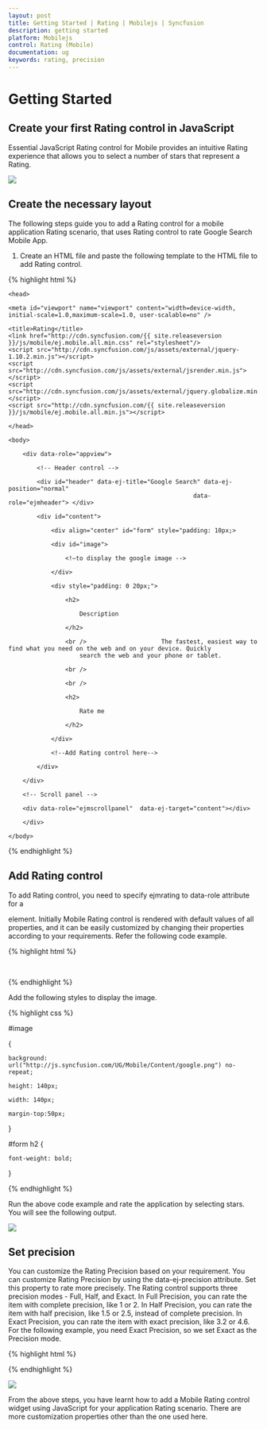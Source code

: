 ```yaml
---
layout: post
title: Getting Started | Rating | Mobilejs | Syncfusion
description: getting started
platform: Mobilejs
control: Rating (Mobile)
documentation: ug
keywords: rating, precision
---
```


# Getting Started

## Create your first Rating control in JavaScript 

Essential JavaScript Rating control for Mobile provides an intuitive Rating experience that allows you to select a number of stars that represent a Rating.

![](Getting-Started_images/Getting-Started_img1.png)

## Create the necessary layout

The following steps guide you to add a Rating control for a mobile application Rating scenario, that uses Rating control to rate Google Search Mobile App.

1. Create an HTML file and paste the following template to the HTML file to add Rating control.

{% highlight html %}

<!DOCTYPE html>

<html>

	<head>

	<meta id="viewport" name="viewport" content="width=device-width, initial-scale=1.0,maximum-scale=1.0, user-scalable=no" />

	<title>Rating</title>
    <link href="http://cdn.syncfusion.com/{{ site.releaseversion }}/js/mobile/ej.mobile.all.min.css" rel="stylesheet"/>
    <script src="http://cdn.syncfusion.com/js/assets/external/jquery-1.10.2.min.js"></script>
    <script src="http://cdn.syncfusion.com/js/assets/external/jsrender.min.js"></script>
    <script src="http://cdn.syncfusion.com/js/assets/external/jquery.globalize.min.js"></script>
    <script src="http://cdn.syncfusion.com/{{ site.releaseversion }}/js/mobile/ej.mobile.all.min.js"></script>

	</head>

	<body>

		<div data-role="appview">

			<!-- Header control -->

			<div id="header" data-ej-title="Google Search" data-ej-position="normal" 
	             										data-role="ejmheader"> </div>

			<div id="content">

				<div align="center" id="form" style="padding: 10px;>

				<div id="image">
				
					<!—to display the google image -->

				</div>

				<div style="padding: 0 20px;">

	            	<h2>
	
						Description
						
					</h2>
					
					<br />                     The fastest, easiest way to find what you need on the web and on your device. Quickly                     search the web and your phone or tablet.
					
					<br />
					
					<br />
					
					<h2>
					
						Rate me
						
					</h2>  
					               
				</div>
				
				<!--Add Rating control here-->
				
			</div>
			
		</div> 
		
		<!-- Scroll panel -->
		
		<div data-role="ejmscrollpanel"  data-ej-target="content"></div>
		
		</div>

	</body>

</html>

{% endhighlight %}

## Add Rating control

To add Rating control, you need to specify ejmrating to data-role attribute for a <div> element. Initially Mobile Rating control is rendered with default values of all properties, and it can be easily customized by changing their properties according to your requirements. Refer the following code example.

{% highlight html %}

<!--Rating control--> 

<div data-role="ejmrating">

</div>

{% endhighlight %}

Add the following styles to display the image. 

{% highlight css %}

<!--Adds styles to display google image-->

#image

{

	background: url("http://js.syncfusion.com/UG/Mobile/Content/google.png") no-repeat;

	height: 140px;

	width: 140px;

	margin-top:50px;

}

 #form h2 {

	font-weight: bold;

}

{% endhighlight %}

Run the above code example and rate the application by selecting stars. You will see the following output.

![](Getting-Started_images/Getting-Started_img2.png)

## Set precision

You can customize the Rating Precision based on your requirement. You can customize Rating Precision by using the data-ej-precision attribute. Set this property to rate more precisely. The Rating control supports three precision modes - Full, Half, and Exact. In Full Precision, you can rate the item with complete precision, like 1 or 2. In Half Precision, you can rate the item with half precision, like 1.5 or 2.5, instead of complete precision. In Exact Precision, you can rate the item with exact precision, like 3.2 or 4.6. For the following example, you need Exact Precision, so we set Exact as the Precision mode.


{% highlight html %}

<div data-role="ejmrating" data-ej-precision="exact">

</div>

{% endhighlight %}

![](Getting-Started_images/Getting-Started_img3.png)

From the above steps, you have learnt how to add a Mobile Rating control widget using JavaScript for your application Rating scenario. There are more customization properties other than the one used here.
